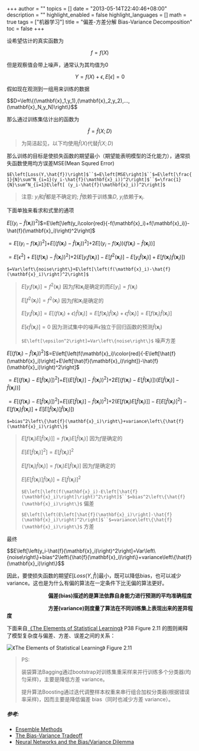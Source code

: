 +++
author = ""
topics = []
date = "2013-05-14T22:40:46+08:00"
description = ""
highlight_enabled = false
highlight_languages = []
math = true
tags = ["机器学习"]
title = "偏差-方差分解 Bias-Variance Decomposition"
toc = false
+++

设希望估计的真实函数为

$$f=f(X)$$

但是观察值会带上噪声，通常认为其均值为$0$

$$Y=f(X)+\epsilon, E\left[\epsilon\right]=0$$

假如现在观测到一组用来训练的数据

<div>$$D=\left\{(\mathbf{x}_1,y_1),(\mathbf{x}_2,y_2),...,(\mathbf{x}_N,y_N)\right\}$$</div>

那么通过训练集估计出的函数为

$$\hat{f}=\hat{f}(X;D)$$

> 为简洁起见，以下均使用$\hat{f}(X)$代替$\hat{f}(X;D)$



那么训练的目标是使损失函数的期望最小（期望能表明模型的泛化能力），通常损失函数使用均方误差MSE(Mean Squred Error)

`$E\left[Loss(Y,\hat{f})\right]$``$=E\left[MSE\right]$``$=E\left[\frac{1}{N}\sum^N_{i=1}(y_i-\hat{f}(\mathbf{x}_i))^2\right]$``$=\frac{1}{N}\sum^N_{i=1}E\left[ (y_i-\hat{f}(\mathbf{x}_i))^2\right]$`


> 注意: $y_i$和$\hat{f}$都是不确定的; $\hat{f}$依赖于训练集$D$, $y_i$依赖于$\mathbf{x}_i$.


下面单独来看求和式里的通项

$E\left[\left(y_i-\hat{f}(\mathbf{x}_i)\right)^2\right]$$=E\left[\left(y_i\color{red}{-f(\mathbf{x}_i)+f(\mathbf{x}_i)}-\hat{f}(\mathbf{x}_i)\right)^2\right]$

$=E\left[\left(y_i-f(\mathbf{x}_i)\right)^2\right]$$+E\left[\left(f(\mathbf{x}_i)-\hat{f}(\mathbf{x}_i)\right)^2 \right]$$+2E\left[\left(y_i-f(\mathbf{x}_i)\right)\left(f(\mathbf{x}_i)-\hat{f}(\mathbf{x}_i)\right)\right]$

$=E\left[\epsilon^2\right]+E\left[\left(f(\mathbf{x}_i)-\hat{f}(\mathbf{x}_i)\right)^2 \right]$$+2\left(E\left[y_if(\mathbf{x}_i)\right]-E\left[f^2(\mathbf{x}_i)\right]-E\left[y_i\hat{f}(\mathbf{x}_i)\right]+E\left[f(\mathbf{x}_i)\hat{f}(\mathbf{x}_i)\right]\right)$

`$=Var\left\{noise\right\}+E\left[\left(f(\mathbf{x}_i)-\hat{f}(\mathbf{x}_i)\right)^2\right]$`

> $E\left[y_i f(\mathbf{x}_i)\right]=f^2(\mathbf{x}_i)$  因为$f$和$\mathbf{x}_i$是确定的而$E\left[y_i \right]=f(\mathbf{x}_i)$
>
> $E\left[f^2(\mathbf{x}_i)\right]=f^2(\mathbf{x}_i)$  因为$f$和$\mathbf{x}_i$是确定的
>
> $E\left[y_i \hat{f}(\mathbf{x}_i)\right]=E\left[\left(f(\mathbf{x}_i)+\epsilon\right)\hat{f}(\mathbf{x}_i)\right]$$=E\left[f(\mathbf{x}_i)\hat{f}(\mathbf{x}_i)+\epsilon\hat{f}(\mathbf{x}_i)\right]$$=E\left[f(\mathbf{x}_i)\hat{f}(\mathbf{x}_i)\right]$
>
> $E\left[\epsilon\hat{f}(\mathbf{x}_i)\right]=0$  因为测试集中的噪声$\epsilon$独立于回归函数的预测$\hat{f}(\mathbf{x}_i)$
>
> `$E\left[\epsilon^2\right]=Var\left\{noise\right\}$`  噪声方差



$E\left[\left(f(\mathbf{x}_i)-\hat{f}(\mathbf{x}_i)\right)^2\right]$$=E\left[\left(f(\mathbf{x}_i)\color{red}{-E\left[\hat{f}(\mathbf{x}_i)\right]+E\left[\hat{f}(\mathbf{x}_i)\right]}-\hat{f}(\mathbf{x}_i)\right)^2\right]$

$=E\left[\left(f(\mathbf{x}_i)-E\left[\hat{f}(\mathbf{x}_i)\right]\right)^2\right]$$+E\left[\left(E\left[\hat{f}(\mathbf{x}_i)\right]-\hat{f}(\mathbf{x}_i)\right)^2\right]$$+2E\left[\left(f(\mathbf{x}_i)-E\left[\hat{f}(\mathbf{x}_i)\right]\right)\left(E\left[\hat{f}(\mathbf{x}_i)\right]-\hat{f}(\mathbf{x}_i)\right)\right]$

$=E\left[\left(f(\mathbf{x}_i)-E\left[\hat{f}(\mathbf{x}_i)\right]\right)^2\right]$$+E\left[\left(E\left[\hat{f}(\mathbf{x}_i)\right]-\hat{f}(\mathbf{x}_i)\right)^2\right]$$+2\left(E\left[f(\mathbf{x}_i)E\left[\hat{f}(\mathbf{x}_i)\right]\right]-E\left[E\left[\hat{f}(\mathbf{x}_i)\right]^2\right]-E\left[f(\mathbf{x}_i)\hat{f}(\mathbf{x}_i)\right]+E\left[E\left[\hat{f}(\mathbf{x}_i)\right]\hat{f}(\mathbf{x}_i)\right]\right)$

`$=bias^2\left\{\hat{f}(\mathbf{x}_i)\right\}+variance\left\{\hat{f}(\mathbf{x}_i)\right\}$`

> $E\left[f(\mathbf{x}_i)E\left[\hat{f}(\mathbf{x}_i)\right]\right]=f(\mathbf{x}_i)E\left[\hat{f}(\mathbf{x}_i)\right]$  因为$f$是确定的
>
> $E\left[E\left[\hat{f}(\mathbf{x}_i)\right]^2\right]=E\left[\hat{f}(\mathbf{x}_i)\right]^2$
>
> $E\left[f(\mathbf{x}_i)\hat{f}(\mathbf{x}_i)\right]=f(\mathbf{x}_i)E\left[\hat{f}(\mathbf{x}_i)\right]$  因为$f$是确定的
>
> $E\left[E\left[\hat{f}(\mathbf{x}_i)\right]\hat{f}(\mathbf{x}_i)\right]=E\left[\hat{f}(\mathbf{x}_i)\right]^2$
>
> `$E\left[\left(f(\mathbf{x}_i)-E\left[\hat{f}(\mathbf{x}_i)\right]\right)^2\right]$``$=bias^2\left\{\hat{f}(\mathbf{x}_i)\right\}$`  偏差
>
> `$E\left[\left(E\left[\hat{f}(\mathbf{x}_i)\right]-\hat{f}(\mathbf{x}_i)\right)^2\right]$``$=variance\left\{\hat{f}(\mathbf{x}_i)\right\}$`  方差

最终

<div>$$E\left[\left(y_i-\hat{f}(\mathbf{x}_i)\right)^2\right]=Var\left\{noise\right\}+bias^2\left\{\hat{f}(\mathbf{x}_i)\right\}+variance\left\{\hat{f}(\mathbf{x}_i)\right\}$$</div>

因此，要使损失函数的期望$E\left[Loss(Y,\hat{f})\right]$最小，既可以降低bias，也可以减少variance。这也是为什么有偏的算法在一定条件下比无偏的算法更好。



　　　　　　　　**偏差(bias)描述的是算法依靠自身能力进行预测的平均准确程度**

　　　　　　　　**方差(variance)则度量了算法在不同训练集上表现出来的差异程度**



下面来自[《The Elements of Statistical Learning》](https://web.stanford.edu/~hastie/ElemStatLearn/printings/ESLII_print12.pdf) P38 Figure 2.11 的图则阐释了模型复杂度与偏差、方差、误差之间的关系：

![《The Elements of Statistical Learning》 Figure 2.11](/img/bias-variance_decomposition.png)


> PS:
>
> 装袋算法Bagging通过bootstrap对训练集重采样来并行训练多个分类器(均匀采样)，主要是降低方差 variance。
>
> 提升算法Boosting通过迭代调整样本权重来串行组合加权分类器(根据错误率采样)，因而主要是降低偏差 bias（同时也减少方差 variance）。



##### 参考:

* [Ensemble Methods](http://www.inf.ed.ac.uk/teaching/courses/dme/2012/slides/ensemble.pdf)
* [The Bias-Variance Tradeoff](http://www.inf.ed.ac.uk/teaching/courses/mlsc/Notes/Lecture4/BiasVariance.pdf)
* [Neural Networks and the Bias/Variance Dilemma](http://www.dna.caltech.edu/courses/cns187/references/geman_etal.pdf)
